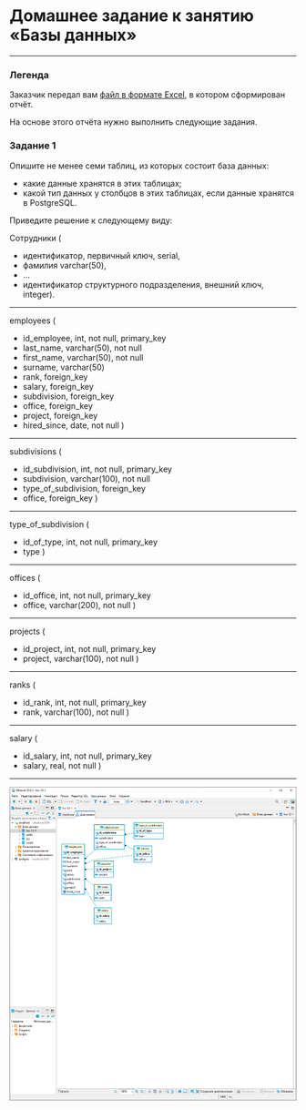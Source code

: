 # Домашнее задание к занятию «Базы данных»
---
### Легенда

Заказчик передал вам [файл в формате Excel](https://github.com/netology-code/sdb-homeworks/blob/main/resources/hw-12-1.xlsx), в котором сформирован отчёт. 

На основе этого отчёта нужно выполнить следующие задания.

### Задание 1

Опишите не менее семи таблиц, из которых состоит база данных:

- какие данные хранятся в этих таблицах;
- какой тип данных у столбцов в этих таблицах, если данные хранятся в PostgreSQL.

Приведите решение к следующему виду:

Сотрудники (

- идентификатор, первичный ключ, serial,
- фамилия varchar(50),
- ...
- идентификатор структурного подразделения, внешний ключ, integer).

---

employees (
- id_employee, int, not null, primary_key
- last_name, varchar(50), not null
- first_name, varchar(50), not null
- surname, varchar(50)
- rank, foreign_key
- salary, foreign_key
- subdivision, foreign_key
- office, foreign_key
- project, foreign_key
- hired_since, date, not null
)
---

subdivisions (
- id_subdivision, int, not null, primary_key
- subdivision, varchar(100), not null
- type_of_subdivision, foreign_key
- office, foreign_key
)
---

type_of_subdivision (
- id_of_type, int, not null, primary_key
- type
)
---

offices (
- id_office, int, not null, primary_key
- office, varchar(200), not null
)
---

projects (
- id_project, int, not null, primary_key
- project, varchar(100), not null
)
---

ranks (
- id_rank, int, not null, primary_key
- rank, varchar(100), not null
)
---

salary (
- id_salary, int, not null, primary_key
- salary, real, not null
)
---
![12-1-1](./hw-12-1/12-1-1-1.png)
